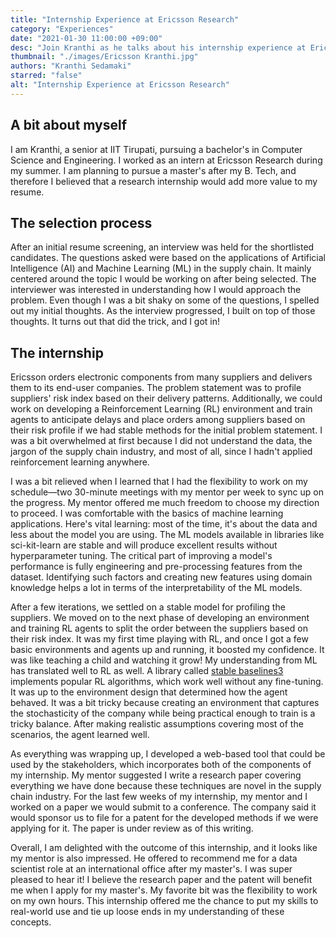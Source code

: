 ```yaml
---
title: "Internship Experience at Ericsson Research"
category: "Experiences"
date: "2021-01-30 11:00:00 +09:00"
desc: "Join Kranthi as he talks about his internship experience at Ericsson research where he works on building reinforcement learning environments and analysing risk profiles."
thumbnail: "./images/Ericsson Kranthi.jpg"
authors: "Kranthi Sedamaki"
starred: "false"
alt: "Internship Experience at Ericsson Research"
---
```

## A bit about myself

I am Kranthi, a senior at IIT Tirupati, pursuing a bachelor's in Computer Science and Engineering. I worked as an intern at Ericsson Research during my summer. I am planning to pursue a master's after my B. Tech, and therefore I believed that a research internship would add more value to my resume.

## The selection process

After an initial resume screening, an interview was held for the shortlisted candidates. The questions asked were based on the applications of Artificial Intelligence (AI) and Machine Learning (ML) in the supply chain. It mainly centered around the topic I would be working on after being selected. The interviewer was interested in understanding how I would approach the problem. Even though I was a bit shaky on some of the questions, I spelled out my initial thoughts. As the interview progressed, I built on top of those thoughts. It turns out that did the trick, and I got in!

## The internship

Ericsson orders electronic components from many suppliers and delivers them to its end-user companies. The problem statement was to profile suppliers' risk index based on their delivery patterns. Additionally, we could work on developing a Reinforcement Learning (RL) environment and train agents to anticipate delays and place orders among suppliers based on their risk profile if we had stable methods for the initial problem statement. I was a bit overwhelmed at first because I did not understand the data, the jargon of the supply chain industry, and most of all, since I hadn't applied reinforcement learning anywhere.

I was a bit relieved when I learned that I had the flexibility to work on my schedule—two 30-minute meetings with my mentor per week to sync up on the progress. My mentor offered me much freedom to choose my direction to proceed. I was comfortable with the basics of machine learning applications. Here's vital learning: most of the time, it's about the data and less about the model you are using. The ML models available in libraries like sci-kit-learn are stable and will produce excellent results without hyperparameter tuning. The critical part of improving a model's performance is fully engineering and pre-processing features from the dataset. Identifying such factors and creating new features using domain knowledge helps a lot in terms of the interpretability of the ML models.

After a few iterations, we settled on a stable model for profiling the suppliers. We moved on to the next phase of developing an environment and training RL agents to split the order between the suppliers based on their risk index. It was my first time playing with RL, and once I got a few basic environments and agents up and running, it boosted my confidence. It was like teaching a child and watching it grow! My understanding from ML has translated well to RL as well. A library called [stable baselines3](https://stable-baselines3.readthedocs.io/en/master/) implements popular RL algorithms, which work well without any fine-tuning. It was up to the environment design that determined how the agent behaved. It was a bit tricky because creating an environment that captures the stochasticity of the company while being practical enough to train is a tricky balance. After making realistic assumptions covering most of the scenarios, the agent learned well.

As everything was wrapping up, I developed a web-based tool that could be used by the stakeholders, which incorporates both of the components of my internship. My mentor suggested I write a research paper covering everything we have done because these techniques are novel in the supply chain industry. For the last few weeks of my internship, my mentor and I worked on a paper we would submit to a conference. The company said it would sponsor us to file for a patent for the developed methods if we were applying for it. The paper is under review as of this writing.

Overall, I am delighted with the outcome of this internship, and it looks like my mentor is also impressed. He offered to recommend me for a data scientist role at an international office after my master's. I was super pleased to hear it! I believe the research paper and the patent will benefit me when I apply for my master's. My favorite bit was the flexibility to work on my own hours. This internship offered me the chance to put my skills to real-world use and tie up loose ends in my understanding of these concepts.
